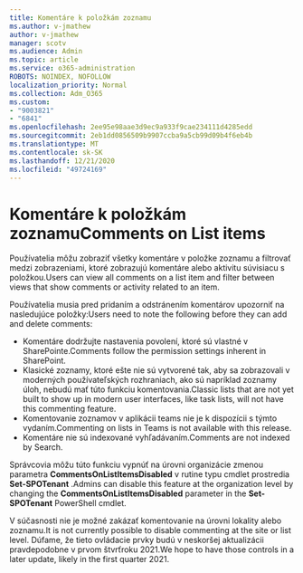 ```yaml
---
title: Komentáre k položkám zoznamu
ms.author: v-jmathew
author: v-jmathew
manager: scotv
ms.audience: Admin
ms.topic: article
ms.service: o365-administration
ROBOTS: NOINDEX, NOFOLLOW
localization_priority: Normal
ms.collection: Adm_O365
ms.custom:
- "9003821"
- "6841"
ms.openlocfilehash: 2ee95e98aae3d9ec9a933f9cae234111d4285edd
ms.sourcegitcommit: 2eb1dd0856509b9907ccba9a5cb99d09b4f6eb4b
ms.translationtype: MT
ms.contentlocale: sk-SK
ms.lasthandoff: 12/21/2020
ms.locfileid: "49724169"
---
```

# <a name="comments-on-list-items"></a><span data-ttu-id="8fee9-102">Komentáre k položkám zoznamu</span><span class="sxs-lookup"><span data-stu-id="8fee9-102">Comments on List items</span></span>

<span data-ttu-id="8fee9-103">Používatelia môžu zobraziť všetky komentáre v položke zoznamu a filtrovať medzi zobrazeniami, ktoré zobrazujú komentáre alebo aktivitu súvisiacu s položkou.</span><span class="sxs-lookup"><span data-stu-id="8fee9-103">Users can view all comments on a list item and filter between views that show comments or activity related to an item.</span></span>

<span data-ttu-id="8fee9-104">Používatelia musia pred pridaním a odstránením komentárov upozorniť na nasledujúce položky:</span><span class="sxs-lookup"><span data-stu-id="8fee9-104">Users need to note the following before they can add and delete comments:</span></span>

- <span data-ttu-id="8fee9-105">Komentáre dodržujte nastavenia povolení, ktoré sú vlastné v SharePointe.</span><span class="sxs-lookup"><span data-stu-id="8fee9-105">Comments follow the permission settings inherent in SharePoint.</span></span>
- <span data-ttu-id="8fee9-106">Klasické zoznamy, ktoré ešte nie sú vytvorené tak, aby sa zobrazovali v moderných používateľských rozhraniach, ako sú napríklad zoznamy úloh, nebudú mať túto funkciu komentovania.</span><span class="sxs-lookup"><span data-stu-id="8fee9-106">Classic lists that are not yet built to show up in modern user interfaces, like task lists, will not have this commenting feature.</span></span>
- <span data-ttu-id="8fee9-107">Komentovanie zoznamov v aplikácii teams nie je k dispozícii s týmto vydaním.</span><span class="sxs-lookup"><span data-stu-id="8fee9-107">Commenting on lists in Teams is not available with this release.</span></span>
- <span data-ttu-id="8fee9-108">Komentáre nie sú indexované vyhľadávaním.</span><span class="sxs-lookup"><span data-stu-id="8fee9-108">Comments are not indexed by Search.</span></span>

<span data-ttu-id="8fee9-109">Správcovia môžu túto funkciu vypnúť na úrovni organizácie zmenou parametra **CommentsOnListItemsDisabled** v rutine typu cmdlet prostredia **Set-SPOTenant** .</span><span class="sxs-lookup"><span data-stu-id="8fee9-109">Admins can disable this feature at the organization level by changing the **CommentsOnListItemsDisabled** parameter in the **Set-SPOTenant** PowerShell cmdlet.</span></span>

<span data-ttu-id="8fee9-110">V súčasnosti nie je možné zakázať komentovanie na úrovni lokality alebo zoznamu.</span><span class="sxs-lookup"><span data-stu-id="8fee9-110">It is not currently possible to disable commenting at the site or list level.</span></span> <span data-ttu-id="8fee9-111">Dúfame, že tieto ovládacie prvky budú v neskoršej aktualizácii pravdepodobne v prvom štvrťroku 2021.</span><span class="sxs-lookup"><span data-stu-id="8fee9-111">We hope to have those controls in a later update, likely in the first quarter 2021.</span></span>
